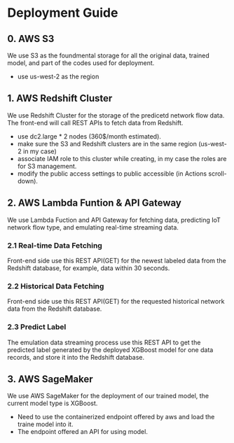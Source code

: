 # Deployment Guide

## 0. AWS S3

We use S3 as the foundmental storage for all the original data, trained model, and part of the codes used for deployment.

* use us-west-2 as the region

## 1. AWS Redshift Cluster

We use Redshift Cluster for the storage of the predicetd network flow data. The front-end will call REST APIs to fetch data from Redshift.

+ use dc2.large * 2 nodes (360$/month estimated).
+ make sure the S3 and Redshift clusters are in the same region (us-west-2 in my case)
+ associate IAM role to this cluster while creating, in my case the roles are for S3 management.
+ modify the public access settings to public accessible (in Actions scroll-down).

## 2. AWS Lambda Funtion & API Gateway

We use Lambda Fuction and API Gateway for fetching data, predicting IoT network flow type, and emulating real-time streaming data.

### 2.1 Real-time Data Fetching

Front-end side use this REST API(GET) for the newest labeled data from the Redshift database, for example, data within 30 seconds.

### 2.2 Historical Data Fetching

Front-end side use this REST API(GET) for the requested historical network data from the Redshift database.

### 2.3 Predict Label

The emulation data streaming process use this REST API to get the predicted label generated by the deployed XGBoost model for one data records, and store it into the Redshift database.

## 3. AWS SageMaker

We use AWS SageMaker for the deployment of our trained model, the current model type is XGBoost.

* Need to use the containerized endpoint offered by aws and load the traine model into it.
* The endpoint offered an API for using model.
